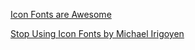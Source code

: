 
[Icon Fonts are Awesome](https://css-tricks.com/examples/IconFont/)

[Stop Using Icon Fonts by Michael Irigoyen](https://www.irigoyen.dev/blog/2021/02/17/stop-using-icon-fonts/)
